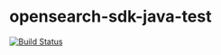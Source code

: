 # opensearch-sdk-java-test
[![Build Status](https://travis-ci.com/shihui1991/opensearch-sdk-java-test.svg?branch=master)](https://travis-ci.com/shihui1991/opensearch-sdk-java-test)
